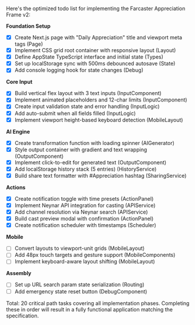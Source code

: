 Here's the optimized todo list for implementing the Farcaster Appreciation Frame v2:

**Foundation Setup**
- [x] Create Next.js page with "Daily Appreciation" title and viewport meta tags (Page)
- [x] Implement CSS grid root container with responsive layout (Layout)
- [x] Define AppState TypeScript interface and initial state (Types)
- [x] Set up localStorage sync with 500ms debounced autosave (State)
- [x] Add console logging hook for state changes (Debug)

**Core Input**
- [x] Build vertical flex layout with 3 text inputs (InputComponent)
- [x] Implement animated placeholders and 12-char limits (InputComponent)
- [x] Create input validation state and error handling (InputLogic)
- [x] Add auto-submit when all fields filled (InputLogic)
- [x] Implement viewport height-based keyboard detection (MobileLayout)

**AI Engine**
- [x] Create transformation function with loading spinner (AIGenerator)
- [x] Style output container with gradient and text wrapping (OutputComponent)
- [x] Implement click-to-edit for generated text (OutputComponent)
- [x] Add localStorage history stack (5 entries) (HistoryService)
- [x] Build share text formatter with #Appreciation hashtag (SharingService)

**Actions**
- [x] Create notification toggle with time presets (ActionPanel)
- [x] Implement Neynar API integration for casting (APIService)
- [x] Add channel resolution via Neynar search (APIService)
- [x] Build cast preview modal with confirmation (ActionPanel)
- [x] Create notification scheduler with timestamps (Scheduler)

**Mobile**
- [ ] Convert layouts to viewport-unit grids (MobileLayout)
- [ ] Add 48px touch targets and gesture support (MobileComponents)
- [ ] Implement keyboard-aware layout shifting (MobileLayout)

**Assembly**
- [ ] Set up URL search param state serialization (Routing)
- [ ] Add emergency state reset button (DebugComponent)

Total: 20 critical path tasks covering all implementation phases. Completing these in order will result in a fully functional application matching the specification.
